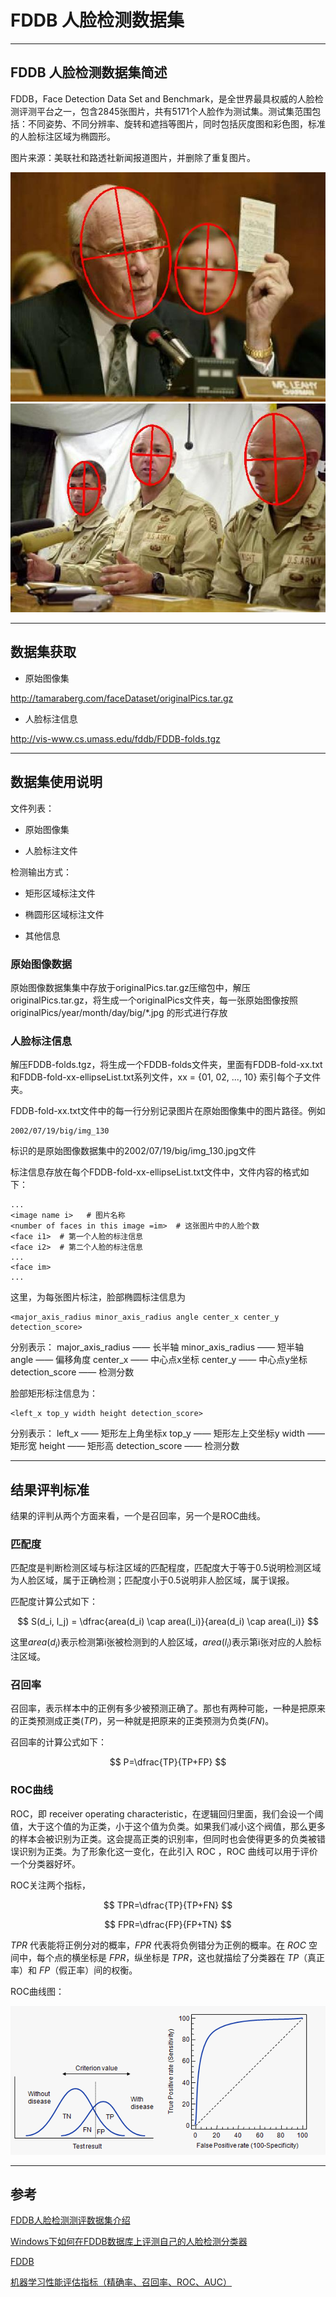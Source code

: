 # FDDB 人脸检测数据集

---

## FDDB 人脸检测数据集简述

FDDB，Face Detection Data Set and Benchmark，是全世界最具权威的人脸检测评测平台之一，包含2845张图片，共有5171个人脸作为测试集。测试集范围包括：不同姿势、不同分辨率、旋转和遮挡等图片，同时包括灰度图和彩色图，标准的人脸标注区域为椭圆形。

图片来源：美联社和路透社新闻报道图片，并删除了重复图片。

![FDDB数据集图片](/_Resource/fddb_01.jpg)
![FDDB数据集图片](/_Resource/fddb_02.jpg)

---

## 数据集获取

* 原始图像集

http://tamaraberg.com/faceDataset/originalPics.tar.gz

* 人脸标注信息

http://vis-www.cs.umass.edu/fddb/FDDB-folds.tgz

---

## 数据集使用说明

文件列表：

- 原始图像集

- 人脸标注文件

检测输出方式：

- 矩形区域标注文件
- 椭圆形区域标注文件

- 其他信息

### 原始图像数据

原始图像数据集集中存放于originalPics.tar.gz压缩包中，解压originalPics.tar.gz，将生成一个originalPics文件夹，每一张原始图像按照 originalPics/year/month/day/big/*.jpg 的形式进行存放

### 人脸标注信息

解压FDDB-folds.tgz，将生成一个FDDB-folds文件夹，里面有FDDB-fold-xx.txt和FDDB-fold-xx-ellipseList.txt系列文件，xx = {01, 02, ..., 10} 索引每个子文件夹。

FDDB-fold-xx.txt文件中的每一行分别记录图片在原始图像集中的图片路径。例如

```
2002/07/19/big/img_130
```

标识的是原始图像数据集中的2002/07/19/big/img_130.jpg文件

标注信息存放在每个FDDB-fold-xx-ellipseList.txt文件中，文件内容的格式如下：

```
...
<image name i>   # 图片名称
<number of faces in this image =im>  # 这张图片中的人脸个数
<face i1>  # 第一个人脸的标注信息
<face i2>  # 第二个人脸的标注信息
...
<face im>
...
```

这里，为每张图片标注，脸部椭圆标注信息为

```
<major_axis_radius minor_axis_radius angle center_x center_y detection_score>
```

分别表示：
major_axis_radius —— 长半轴
minor_axis_radius —— 短半轴
angle —— 偏移角度
center_x —— 中心点x坐标
center_y —— 中心点y坐标
detection_score —— 检测分数

脸部矩形标注信息为：

```
<left_x top_y width height detection_score> 
```

分别表示：
left_x —— 矩形左上角坐标x
top_y —— 矩形左上交坐标y
width —— 矩形宽
height —— 矩形高
detection_score —— 检测分数

---

## 结果评判标准

结果的评判从两个方面来看，一个是召回率，另一个是ROC曲线。

### 匹配度

匹配度是判断检测区域与标注区域的匹配程度，匹配度大于等于0.5说明检测区域为人脸区域，属于正确检测；匹配度小于0.5说明非人脸区域，属于误报。

匹配度计算公式如下：

$$
S(d_i, l_j) = \dfrac{area(d_i) \cap area(l_i)}{area(d_i) \cap area(l_i)}
$$

这里$area(d_i)$表示检测第i张被检测到的人脸区域，$area(l_i)$表示第i张对应的人脸标注区域。

### 召回率

召回率，表示样本中的正例有多少被预测正确了。那也有两种可能，一种是把原来的正类预测成正类($TP$)，另一种就是把原来的正类预测为负类($FN$)。

召回率的计算公式如下：

$$
P=\dfrac{TP}{TP+FP}
$$

### ROC曲线

ROC，即 receiver operating characteristic，在逻辑回归里面，我们会设一个阈值，大于这个值的为正类，小于这个值为负类。如果我们减小这个阀值，那么更多的样本会被识别为正类。这会提高正类的识别率，但同时也会使得更多的负类被错误识别为正类。为了形象化这一变化，在此引入 ROC ，ROC 曲线可以用于评价一个分类器好坏。

ROC关注两个指标，

$$
TPR=\dfrac{TP}{TP+FN}
$$

$$
FPR=\dfrac{FP}{FP+TN} 
$$

$TPR$ 代表能将正例分对的概率，$FPR$ 代表将负例错分为正例的概率。在 $ROC$ 空间中，每个点的横坐标是 $FPR$，纵坐标是 $TPR$，这也就描绘了分类器在 $TP$（真正率）和 $FP$（假正率）间的权衡。

ROC曲线图：

![ROC曲线图](/_Resource/roc_01.png)

---

## 参考

[FDDB人脸检测测评数据集介绍](http://blog.csdn.net/xzzppp/article/details/51779359)

[Windows下如何在FDDB数据库上评测自己的人脸检测分类器](http://blog.csdn.net/mr_curry/article/details/52141730)


[FDDB](https://charlesnord.github.io/2017/04/07/FDDB/)

[机器学习性能评估指标（精确率、召回率、ROC、AUC）](http://blog.csdn.net/u012089317/article/details/52156514)
